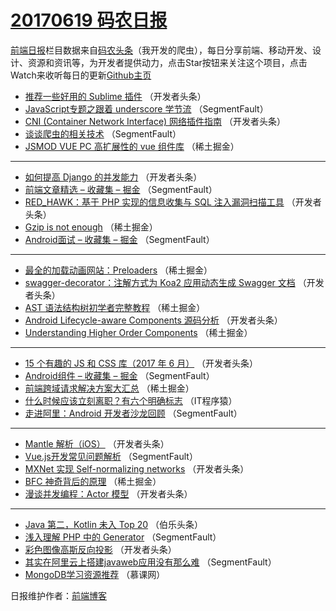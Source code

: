 # [20170619 码农日报](http://hao.caibaojian.com/date/2017/06/19)

[前端日报](http://caibaojian.com/c/news)栏目数据来自[码农头条](http://hao.caibaojian.com/)（我开发的爬虫），每日分享前端、移动开发、设计、资源和资讯等，为开发者提供动力，点击Star按钮来关注这个项目，点击Watch来收听每日的更新[Github主页](https://github.com/kujian/frontendDaily)
* [推荐一些好用的 Sublime 插件](http://hao.caibaojian.com/41702.html) （开发者头条）
* [JavaScript专题之跟着 underscore 学节流](http://hao.caibaojian.com/41683.html) （SegmentFault）
* [CNI (Container Network Interface) 网络插件指南](http://hao.caibaojian.com/41715.html) （开发者头条）
* [谈谈爬虫的相关技术](http://hao.caibaojian.com/41694.html) （SegmentFault）
* [JSMOD VUE PC 高扩展性的 vue 组件库](http://hao.caibaojian.com/41655.html) （稀土掘金）

***
* [如何提高 Django 的并发能力](http://hao.caibaojian.com/41716.html) （开发者头条）
* [前端文章精选 &#8211; 收藏集 &#8211; 掘金](http://hao.caibaojian.com/41695.html) （SegmentFault）
* [RED_HAWK：基于 PHP 实现的信息收集与 SQL 注入漏洞扫描工具](http://hao.caibaojian.com/41706.html) （开发者头条）
* [Gzip is not enough](http://hao.caibaojian.com/41646.html) （稀土掘金）
* [Android面试 &#8211; 收藏集 &#8211; 掘金](http://hao.caibaojian.com/41686.html) （SegmentFault）

***
* [最全的加载动画网站：Preloaders](http://hao.caibaojian.com/41647.html) （稀土掘金）
* [swagger-decorator：注解方式为 Koa2 应用动态生成 Swagger 文档](http://hao.caibaojian.com/41719.html) （开发者头条）
* [AST 语法结构树初学者完整教程](http://hao.caibaojian.com/41659.html) （稀土掘金）
* [Android Lifecycle-aware Components 源码分析](http://hao.caibaojian.com/41720.html) （开发者头条）
* [Understanding Higher Order Components](http://hao.caibaojian.com/41649.html) （稀土掘金）

***
* [15 个有趣的 JS 和 CSS 库（2017 年 6 月）](http://hao.caibaojian.com/41700.html) （开发者头条）
* [Android组件 &#8211; 收藏集 &#8211; 掘金](http://hao.caibaojian.com/41690.html) （SegmentFault）
* [前端跨域请求解决方案大汇总](http://hao.caibaojian.com/41652.html) （稀土掘金）
* [什么时候应该立刻离职？有六个明确标志](http://hao.caibaojian.com/41767.html) （IT程序猿）
* [走进阿里：Android 开发者沙龙回顾](http://hao.caibaojian.com/41681.html) （SegmentFault）

***
* [Mantle 解析（iOS）](http://hao.caibaojian.com/41713.html) （开发者头条）
* [Vue.js开发常见问题解析](http://hao.caibaojian.com/41692.html) （SegmentFault）
* [MXNet 实现 Self-normalizing networks](http://hao.caibaojian.com/41724.html) （开发者头条）
* [BFC 神奇背后的原理](http://hao.caibaojian.com/41653.html) （稀土掘金）
* [漫谈并发编程：Actor 模型](http://hao.caibaojian.com/41703.html) （开发者头条）

***
* [Java 第二，Kotlin 未入 Top 20](http://hao.caibaojian.com/41768.html) （伯乐头条）
* [浅入理解 PHP 中的 Generator](http://hao.caibaojian.com/41682.html) （SegmentFault）
* [彩色图像高斯反向投影](http://hao.caibaojian.com/41714.html) （开发者头条）
* [其实在阿里云上搭建javaweb应用没有那么难](http://hao.caibaojian.com/41693.html) （SegmentFault）
* [MongoDB学习资源推荐](http://hao.caibaojian.com/41758.html) （慕课网）

日报维护作者：[前端博客](http://caibaojian.com/) 